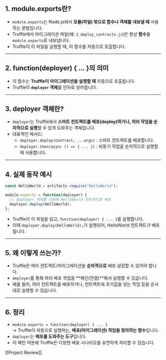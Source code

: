 

## 1. **module.exports란?**

- `module.exports`는 Node.js에서 **모듈(파일) 밖으로 함수나 객체를 내보낼 때** 사용하는 문법입니다.
- Truffle에서 마이그레이션 파일(예: `2_deploy_contracts.js`)은 항상 **함수**를 `module.exports`로 내보냅니다.
- Truffle이 이 파일을 실행할 때, 이 함수를 자동으로 호출합니다.

---

## 2. **function(deployer) { ... }의 의미**

- 이 함수는 **Truffle이 마이그레이션을 실행할 때** 자동으로 호출됩니다.
- Truffle이 **`deployer` 객체**를 인자로 넣어줍니다.

---

## 3. **deployer 객체란?**

- `deployer`는 Truffle에서 **스마트 컨트랙트를 배포(deploy)하거나, 여러 작업을 순차적으로 실행**할 수 있게 도와주는 객체입니다.
- 대표적인 메서드:
  - `deployer.deploy(Contract, ...args)` : 스마트 컨트랙트를 배포합니다.
  - `deployer.then(async () => { ... })` : 비동기 작업을 순차적으로 실행할 때 사용합니다.

---

## 4. **실제 동작 예시**

```js
const HelloWorld = artifacts.require("HelloWorld");

module.exports = function(deployer) {
  // deployer 객체를 이용해 HelloWorld 컨트랙트를 배포
  deployer.deploy(HelloWorld);
};
```

- Truffle이 이 파일을 읽고, `function(deployer) { ... }`를 실행합니다.
- 이때 `deployer.deploy(HelloWorld);`가 실행되어, HelloWorld 컨트랙트가 배포됩니다.

---

## 5. **왜 이렇게 쓰는가?**

- Truffle은 여러 컨트랙트/마이그레이션을 **순차적으로** 배포·설정할 수 있어야 합니다.
- `deployer`를 통해 여러 배포 작업을 **체인(연결)**해서 실행할 수 있습니다.
- 예를 들어, 여러 컨트랙트를 배포하거나, 컨트랙트에 초기값을 넣는 작업 등을 순서대로 실행할 수 있습니다.

---

## 6. **정리**

- `module.exports = function(deployer) { ... }`  
  → Truffle이 자동으로 실행하는, **배포(마이그레이션) 작업을 정의하는 함수**입니다.
- `deployer`는 **배포를 도와주는 도구**입니다.
- 이 패턴 덕분에 Truffle은 다양한 배포 시나리오를 유연하게 처리할 수 있습니다.

[[Project Review]]
